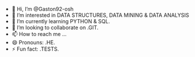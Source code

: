 - 👋 Hi, I’m @Gaston92-osh
- 👀 I’m interested in DATA STRUCTURES, DATA MINING & DATA ANALYSIS
- 🌱 I’m currently learning PYTHON & SQL.
- 💞️ I’m looking to collaborate on .GIT.
- 📫 How to reach me ...
- 😄 Pronouns: .HE.
- ⚡ Fun fact: .TESTS.

<!---
Gaston92-osh/Gaston92-osh is a ✨ special ✨ repository because its `README.md` (this file) appears on your GitHub profile.
You can click the Preview link to take a look at your changes.
--->
